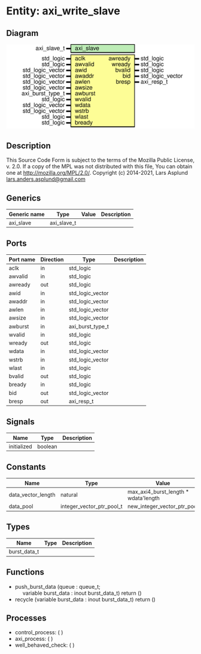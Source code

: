 # Entity: axi_write_slave

## Diagram

![Diagram](axi_write_slave.svg "Diagram")
## Description

This Source Code Form is subject to the terms of the Mozilla Public
License, v. 2.0. If a copy of the MPL was not distributed with this file,
You can obtain one at http://mozilla.org/MPL/2.0/.
Copyright (c) 2014-2021, Lars Asplund lars.anders.asplund@gmail.com
## Generics

| Generic name | Type        | Value | Description |
| ------------ | ----------- | ----- | ----------- |
| axi_slave    | axi_slave_t |       |             |
## Ports

| Port name | Direction | Type             | Description |
| --------- | --------- | ---------------- | ----------- |
| aclk      | in        | std_logic        |             |
| awvalid   | in        | std_logic        |             |
| awready   | out       | std_logic        |             |
| awid      | in        | std_logic_vector |             |
| awaddr    | in        | std_logic_vector |             |
| awlen     | in        | std_logic_vector |             |
| awsize    | in        | std_logic_vector |             |
| awburst   | in        | axi_burst_type_t |             |
| wvalid    | in        | std_logic        |             |
| wready    | out       | std_logic        |             |
| wdata     | in        | std_logic_vector |             |
| wstrb     | in        | std_logic_vector |             |
| wlast     | in        | std_logic        |             |
| bvalid    | out       | std_logic        |             |
| bready    | in        | std_logic        |             |
| bid       | out       | std_logic_vector |             |
| bresp     | out       | axi_resp_t       |             |
## Signals

| Name        | Type    | Description |
| ----------- | ------- | ----------- |
| initialized | boolean |             |
## Constants

| Name               | Type                      | Value                                 | Description |
| ------------------ | ------------------------- | ------------------------------------- | ----------- |
| data_vector_length | natural                   |  max_axi4_burst_length * wdata'length |             |
| data_pool          | integer_vector_ptr_pool_t |  new_integer_vector_ptr_pool          |             |
## Types

| Name         | Type | Description |
| ------------ | ---- | ----------- |
| burst_data_t |      |             |
## Functions
- push_burst_data <font id="function_arguments">(queue : queue_t;<br><span style="padding-left:20px"> variable burst_data : inout burst_data_t) </font> <font id="function_return">return ()</font>
- recycle <font id="function_arguments">(variable burst_data : inout burst_data_t) </font> <font id="function_return">return ()</font>
## Processes
- control_process: (  )
- axi_process: (  )
- well_behaved_check: (  )
